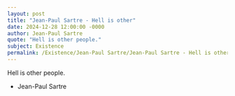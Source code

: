 ```yaml
---
layout: post
title: "Jean-Paul Sartre - Hell is other"
date: 2024-12-28 12:00:00 -0000
author: Jean-Paul Sartre
quote: "Hell is other people."
subject: Existence
permalink: /Existence/Jean-Paul Sartre/Jean-Paul Sartre - Hell is other
---
```


Hell is other people.

- Jean-Paul Sartre
